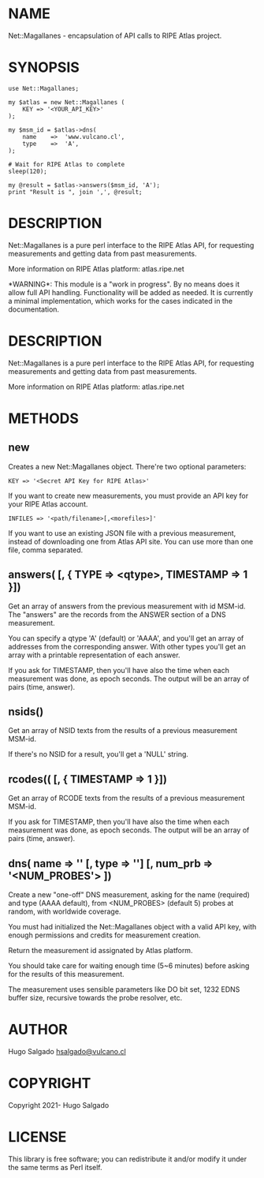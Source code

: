 # NAME

Net::Magallanes - encapsulation of API calls to RIPE Atlas project.

# SYNOPSIS

    use Net::Magallanes;

    my $atlas = new Net::Magallanes (
        KEY => '<YOUR_API_KEY>'
    );

    my $msm_id = $atlas->dns(
        name    =>  'www.vulcano.cl',
        type    =>  'A',
    );

    # Wait for RIPE Atlas to complete
    sleep(120);

    my @result = $atlas->answers($msm_id, 'A');
    print "Result is ", join ',', @result;

# DESCRIPTION

Net::Magallanes is a pure perl interface to the RIPE Atlas API,
for requesting measurements and getting data from past measurements.

More information on RIPE Atlas platform: atlas.ripe.net

\*WARNING\*: This module is a "work in progress". By no means does it
allow full API handling. Functionality will be added as needed. It is
currently a minimal implementation, which works for the cases indicated
in the documentation.

# DESCRIPTION

Net::Magallanes is a pure perl interface to the RIPE Atlas API,
for requesting measurements and getting data from past measurements.

More information on RIPE Atlas platform: atlas.ripe.net

# METHODS

## new

Creates a new Net::Magallanes object. There're two optional
parameters:

    KEY => '<Secret API Key for RIPE Atlas>'

If you want to create new measurements, you must provide an API
key for your RIPE Atlas account.

    INFILES => '<path/filename>[,<morefiles>]'

If you want to use an existing JSON file with a previous measurement,
instead of downloading one from Atlas API site. You can use more than
one file, comma separated.

## answers(<MSM-id> \[, { TYPE => &lt;qtype>, TIMESTAMP => 1 }\])

Get an array of answers from the previous measurement with id MSM-id.
The "answers" are the records from the ANSWER section of a DNS
measurement.

You can specify a qtype 'A' (default) or 'AAAA', and you'll get an array
of addresses from the corresponding answer. With other types you'll get
an array with a printable representation of each answer.

If you ask for TIMESTAMP, then you'll have also the time when each
measurement was done, as epoch seconds. The output will be an array of
pairs (time, answer).

## nsids(<MSM-id>)

Get an array of NSID texts from the results of a previous measurement
MSM-id.

If there's no NSID for a result, you'll get a 'NULL' string.

## rcodes((<MSM-id> \[, { TIMESTAMP => 1 }\])

Get an array of RCODE texts from the results of a previous measurement
MSM-id.

If you ask for TIMESTAMP, then you'll have also the time when each
measurement was done, as epoch seconds. The output will be an array of
pairs (time, answer).

## dns( name => '<QNAME>' \[, type => '<QTYPE>'\] \[, num\_prb => '<NUM\_PROBES'> \])

Create a new "one-off" DNS measurement, asking for the name <QNAME>
(required) and type <QTYPE> (AAAA default), from <NUM\_PROBES> (default
5) probes at random, with worldwide coverage.

You must had initialized the Net::Magallanes object with a valid API
key, with enough permissions and credits for measurement creation.

Return the measurement id assignated by Atlas platform.

You should take care for waiting enough time (5~6 minutes) before
asking for the results of this measurement.

The measurement uses sensible parameters like DO bit set, 1232 EDNS
buffer size, recursive towards the probe resolver, etc.

# AUTHOR

Hugo Salgado <hsalgado@vulcano.cl>

# COPYRIGHT

Copyright 2021- Hugo Salgado

# LICENSE

This library is free software; you can redistribute it and/or modify
it under the same terms as Perl itself.
